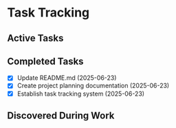 # Task Tracking

## Active Tasks

## Completed Tasks
- [x] Update README.md (2025-06-23)
- [x] Create project planning documentation (2025-06-23)
- [x] Establish task tracking system (2025-06-23)

## Discovered During Work
